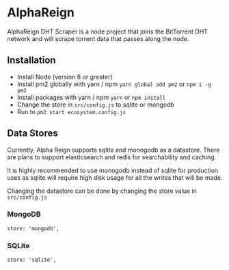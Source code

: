 # AlphaReign

AlphaReign DHT Scraper is a node project that joins the BitTorrent DHT network and will scrape torrent data that passes along the node.

## Installation

* Install Node (version 8 or greater)
* Install pm2 globally with yarn / npm `yarn global add pm2` or `npm i -g pm2`
* Install packages with yarn / npm `yarn` or `npm install`
* Change the store in `src/config.js` to sqlite or mongodb
* Run to `pm2 start ecosystem.config.js`

## Data Stores

Currently, Alpha Reign supports sqlite and monogodb as a datastore.  There are plans to support elasticsearch and redis for searchability and caching.

It is highly recommended to use monogodb instead of sqlite for production uses as sqlite will require high disk usage for all the writes that will be made.

Changing the datastore can be done by changing the store value in ```src/config.js```

### MongoDB

```
store: 'mongodb',
```

### SQLite

```
store: 'sqlite',
```
